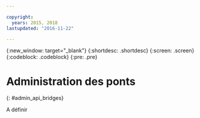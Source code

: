 ```yaml
---

copyright:
  years: 2015, 2018
lastupdated: "2016-11-22"

---
```


{:new_window: target="_blank"}
{:shortdesc: .shortdesc}
{:screen: .screen}
{:codeblock: .codeblock}
{:pre: .pre}

# Administration des ponts
{: #admin_api_bridges}

A définir

<!-- begin STAGING ONLY -->

<!-- end STAGING ONLY -->

<!-- non-china -->



